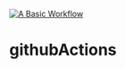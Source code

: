 
[![A Basic Workflow](https://github.com/m-i-asif/githubActions/actions/workflows/build.yml/badge.svg)](https://github.com/m-i-asif/githubActions/actions/workflows/build.yml)

# githubActions
